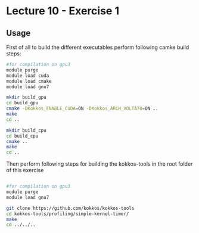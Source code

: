 # Lecture 10 - Exercise 1
## Usage

First of all to build the different executables perform following camke build steps:

```bash
#for compilation on gpu3
module purge
module load cuda
module load cmake
module load gnu7

mkdir build_gpu
cd build_gpu
cmake -DKokkos_ENABLE_CUDA=ON -DKokkos_ARCH_VOLTA70=ON ..
make
cd ..

mkdir build_cpu
cd build_cpu
cmake ..
make
cd ..
```

Then perform following steps for building the kokkos-tools in the root folder of this exercise

```bash

#for compilation on gpu3
module purge
module load gnu7

git clone https://github.com/kokkos/kokkos-tools
cd kokkos-tools/profiling/simple-kernel-timer/
make
cd ../../..
```
